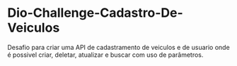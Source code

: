 ﻿# Dio-Challenge-Cadastro-De-Veiculos
Desafio para criar uma API de cadastramento de veiculos e de usuario onde é possivel criar, deletar, atualizar e buscar com uso de parâmetros.
